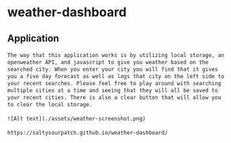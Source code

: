 # weather-dashboard

## Application
    The way that this application works is by utilizing local storage, an openweather API, and javascript to give you weather based on the searched city. When you enter your city you will find that it gives you a five day forecast as well as logs that city on the left side to your recent searches. Please feel free to play around with searching multiple cities at a time and seeing that they will all be saved to your recent cities. There is also a clear button that will allow you to clear the local storage. 

    ![Alt text](./assets/weather-screenshot.png)

    https://saltysourpatch.github.io/weather-dashboard/
    

